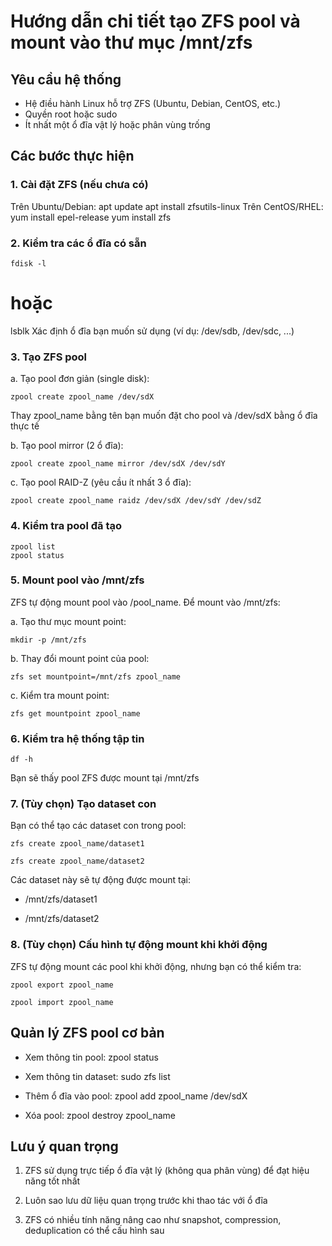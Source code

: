 # Hướng dẫn chi tiết tạo ZFS pool và mount vào thư mục /mnt/zfs

## Yêu cầu hệ thống
- Hệ điều hành Linux hỗ trợ ZFS (Ubuntu, Debian, CentOS, etc.)
- Quyền root hoặc sudo
- Ít nhất một ổ đĩa vật lý hoặc phân vùng trống

## Các bước thực hiện

### 1. Cài đặt ZFS (nếu chưa có)

Trên Ubuntu/Debian:
    apt update
    apt install zfsutils-linux
Trên CentOS/RHEL:
    yum install epel-release
    yum install zfs
### 2. Kiểm tra các ổ đĩa có sẵn
    fdisk -l
# hoặc
lsblk
Xác định ổ đĩa bạn muốn sử dụng (ví dụ: /dev/sdb, /dev/sdc, ...)

### 3. Tạo ZFS pool

a. Tạo pool đơn giản (single disk):

    zpool create zpool_name /dev/sdX
	
Thay zpool_name bằng tên bạn muốn đặt cho pool và /dev/sdX bằng ổ đĩa thực tế

b. Tạo pool mirror (2 ổ đĩa):

    zpool create zpool_name mirror /dev/sdX /dev/sdY
	
c. Tạo pool RAID-Z (yêu cầu ít nhất 3 ổ đĩa):

    zpool create zpool_name raidz /dev/sdX /dev/sdY /dev/sdZ
	
### 4. Kiểm tra pool đã tạo

    zpool list
    zpool status
	
### 5. Mount pool vào /mnt/zfs

ZFS tự động mount pool vào /pool_name. Để mount vào /mnt/zfs:

a. Tạo thư mục mount point:

    mkdir -p /mnt/zfs
	
b. Thay đổi mount point của pool:

    zfs set mountpoint=/mnt/zfs zpool_name
	
c. Kiểm tra mount point:

    zfs get mountpoint zpool_name
	
### 6. Kiểm tra hệ thống tập tin

    df -h
Bạn sẽ thấy pool ZFS được mount tại /mnt/zfs

### 7. (Tùy chọn) Tạo dataset con

Bạn có thể tạo các dataset con trong pool:

    zfs create zpool_name/dataset1
	
    zfs create zpool_name/dataset2
	
Các dataset này sẽ tự động được mount tại:

- /mnt/zfs/dataset1

- /mnt/zfs/dataset2

### 8. (Tùy chọn) Cấu hình tự động mount khi khởi động
ZFS tự động mount các pool khi khởi động, nhưng bạn có thể kiểm tra:

    zpool export zpool_name
	
    zpool import zpool_name
	
## Quản lý ZFS pool cơ bản

- Xem thông tin pool:     zpool status

- Xem thông tin dataset: sudo zfs list

- Thêm ổ đĩa vào pool:     zpool add zpool_name /dev/sdX

- Xóa pool:     zpool destroy zpool_name

## Lưu ý quan trọng

1. ZFS sử dụng trực tiếp ổ đĩa vật lý (không qua phân vùng) để đạt hiệu năng tốt nhất

2. Luôn sao lưu dữ liệu quan trọng trước khi thao tác với ổ đĩa

3. ZFS có nhiều tính năng nâng cao như snapshot, compression, deduplication có thể cấu hình sau
